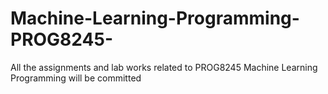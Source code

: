 # Machine-Learning-Programming-PROG8245-
All the assignments and lab works related to PROG8245 Machine Learning Programming will be committed 
